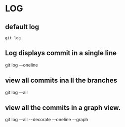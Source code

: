 # LOG

## default log
`git log`

## Log displays commit in a single line
git log --oneline

## view all commits ina ll the branches
git log --all

## view all the commits in a graph view.
git log --all --decorate --oneline --graph
